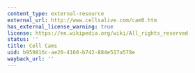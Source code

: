 ```yaml
---
content_type: external-resource
external_url: http://www.cellsalive.com/cam0.htm
has_external_license_warning: true
license: https://en.wikipedia.org/wiki/All_rights_reserved
status: ''
title: Cell Cams
uid: b959816c-ae20-4160-b742-884e517a578e
wayback_url: ''
---
```

